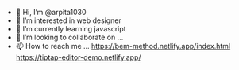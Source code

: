 - 👋 Hi, I’m @arpita1030
- 👀 I’m interested in web designer
- 🌱 I’m currently learning javascript
- 💞️ I’m looking to collaborate on ...
- 📫 How to reach me ...
https://bem-method.netlify.app/index.html
https://tiptap-editor-demo.netlify.app/
<!---
arpita1030/arpita1030 is a ✨ special ✨ repository because its `README.md` (this file) appears on your GitHub profile.
You can click the Preview link to take a look at your changes.
--->
